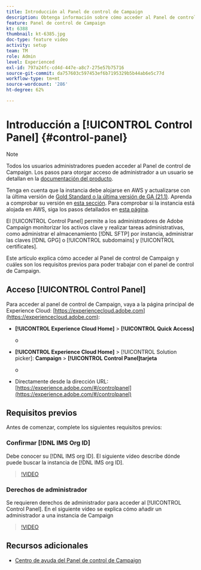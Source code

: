 ```yaml
---
title: Introducción al Panel de control de Campaign
description: Obtenga información sobre cómo acceder al Panel de control de Campaign y cuáles son los requisitos previos para poder trabajar con el panel de control de Campaign.
feature: Panel de control de Campaign
kt: 6388
thumbnail: kt-6385.jpg
doc-type: feature video
activity: setup
team: TM
role: Admin
level: Experienced
exl-id: 797a24fc-cd4d-447e-a8c7-275e57b75716
source-git-commit: da757603c597453ef6b7195329b5b44ab6e5c77d
workflow-type: tm+mt
source-wordcount: '286'
ht-degree: 62%

---
```


# Introducción a [!UICONTROL Control Panel] {#control-panel}

>[!NOTE]
>
> Todos los usuarios administradores pueden acceder al Panel de control de Campaign. Los pasos para otorgar acceso de administrador a un usuario se detallan en la [documentación del producto](https://experienceleague.adobe.com/docs/control-panel/using/discover-control-panel/managing-permissions.html?lang=es#discover-control-panel).
>
> Tenga en cuenta que la instancia debe alojarse en AWS y actualizarse con la última versión de [Gold Standard](https://experienceleague.adobe.com/docs/campaign-classic/using/release-notes/gs-release/gs-overview.html?lang=es)[ o la última versión de GA (21.1)](https://experienceleague.adobe.com/docs/campaign-classic/using/release-notes/latest-release.html?lang=en#release-notes). Aprenda a comprobar su versión en [esta sección](https://experienceleague.adobe.com/docs/campaign-classic/using/getting-started/starting-with-adobe-campaign/launching-adobe-campaign.html?lang=en#getting-your-campaign-version). Para comprobar si la instancia está alojada en AWS, siga los pasos detallados en [esta página](https://experienceleague.adobe.com/docs/control-panel/using/faq.html?lang=es).

El [!UICONTROL Control Panel] permite a los administradores de Adobe Campaign monitorizar los activos clave y realizar tareas administrativas, como administrar el almacenamiento [!DNL SFTP] por instancia, administrar las claves [!DNL GPG] o [!UICONTROL subdomains] y [!UICONTROL certificates].

Este artículo explica cómo acceder al Panel de control de Campaign y cuáles son los requisitos previos para poder trabajar con el panel de control de Campaign.

## Acceso [!UICONTROL Control Panel]

Para acceder al panel de control de Campaign, vaya a la página principal de Experience Cloud: [https://experiencecloud.adobe.com](https://experiencecloud.adobe.com):

* **[!UICONTROL Experience Cloud Home]** > **[!UICONTROL Quick Access]**

   o
* **[!UICONTROL Experience Cloud Home]**  > [!UICONTROL Solution picker]: **Campaign** > **[!UICONTROL Control Panel]tarjeta**

   o

* Directamente desde la dirección URL: [https://experience.adobe.com/#/controlpanel](https://experience.adobe.com/#/controlpanel)

## Requisitos previos

Antes de comenzar, complete los siguientes requisitos previos:

### Confirmar [!DNL IMS Org ID]

Debe conocer su [!DNL IMS org ID]. El siguiente vídeo describe dónde puede buscar la instancia de [!DNL IMS org ID].

>[!VIDEO](https://video.tv.adobe.com/v/27183?quality=12)

### Derechos de administrador

Se requieren derechos de administrador para acceder al [!UICONTROL Control Panel].
En el siguiente vídeo se explica cómo añadir un administrador a una instancia de Campaign

>[!VIDEO](https://video.tv.adobe.com/v/27147?quality=12)

## Recursos adicionales

* [Centro de ayuda del Panel de control de Campaign](https://docs.adobe.com/content/help/es-ES/control-panel/using/control-panel-home.html)
